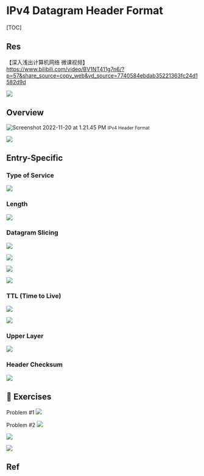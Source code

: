 # IPv4 Datagram Header Format

[TOC]



## Res
【深入浅出计算机网络 微课视频】 https://www.bilibili.com/video/BV1NT411g7n6/?p=57&share_source=copy_web&vd_source=7740584ebdab35221363fc24d1582d9d

![](../../../../../../../Assets/Pics/Screenshot%202023-05-12%20at%2011.27.37%20AM.png)



## Overview
![Screenshot 2022-11-20 at 1.21.45 PM](../../../../../../../../Assets/Pics/Screenshot%202022-11-20%20at%201.21.45%20PM.png)
<small>IPv4 Header Format</small>

![](../../../../../../../Assets/Pics/Screenshot%202023-05-12%20at%2011.02.54%20AM.png)



## Entry-Specific
### Type of Service
![](../../../../../../../Assets/Pics/Screenshot%202023-05-12%20at%2011.29.51%20AM.png)


### Length
![](../../../../../../../Assets/Pics/Screenshot%202023-05-12%20at%2011.33.15%20AM.png)


### Datagram Slicing
![](../../../../../../../Assets/Pics/Screenshot%202023-05-12%20at%2011.34.40%20AM.png)

![](../../../../../../../Assets/Pics/Screenshot%202023-05-12%20at%2011.36.19%20AM.png)

![](../../../../../../../Assets/Pics/Screenshot%202023-05-12%20at%2011.37.10%20AM.png)

![](../../../../../../../Assets/Pics/Screenshot%202023-05-12%20at%2011.37.47%20AM.png)


### TTL (Time to Live)
![](../../../../../../../Assets/Pics/Screenshot%202023-05-12%20at%2011.38.42%20AM.png)

![](../../../../../../../Assets/Pics/Screenshot%202023-05-12%20at%2011.39.37%20AM.png)


### Upper Layer
![](../../../../../../../Assets/Pics/Screenshot%202023-05-12%20at%2011.40.05%20AM.png)


### Header Checksum
![](../../../../../../../Assets/Pics/Screenshot%202023-05-12%20at%2011.40.57%20AM.png)



## 🤔 Exercises
Problem \#1
![](../../../../../../../Assets/Pics/Screenshot%202023-05-12%20at%2011.42.19%20AM.png)


Problem \#2
![](../../../../../../../Assets/Pics/Screenshot%202023-05-12%20at%2011.44.39%20AM.png)

![](../../../../../../../Assets/Pics/Screenshot%202023-05-12%20at%2011.45.27%20AM.png)

![](../../../../../../../Assets/Pics/Screenshot%202023-05-12%20at%2011.45.46%20AM.png)



## Ref

